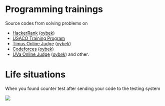 # Programming trainings

Source codes from solving problems on 
* [HackerRank][hackerrank] ([oybek][hackerrankme])
* [USACO Training Program][usaco]
* [Timus Online Judge][timus] ([oybek][timusme])
* [Codeforces][codeforces] ([oybek][codeforcesme])
* [UVa Online Judge][uva] ([_oybek_][uvame])
and other.

[timus]: <http://acm.timus.ru>
[timusme]: <http://acm.timus.ru/author.aspx?id=124580&sort=difficulty>
[usaco]: <http://train.usaco.org>
[uva]: <http://uva.online-judge.org>
[uvame]: <http://uhunt.felix-halim.net/id/289023>
[codeforces]: <http://codeforces.ru>
[codeforcesme]: <http://codeforces.com/profile/oybek>
[hackerrank]: <https://www.hackerrank.com>
[hackerrankme]: <https://www.hackerrank.com/oybekjon>

# Life situations
When you found counter test after sending your code to the testing system

![](https://media.giphy.com/media/uoYauVJj6anpC/giphy.gif)
